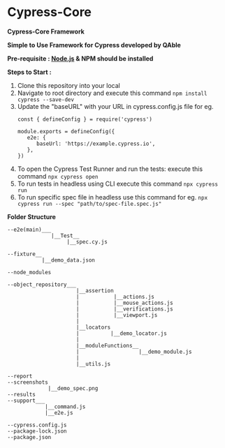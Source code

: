 # Cypress-Core

**Cypress-Core Framework**

**Simple to Use Framework for Cypress developed by QAble**

**Pre-requisite : [Node.js](https://nodejs.org/en) & NPM should be installed**

**Steps to Start :**
  1. Clone this repository into your local
  2. Navigate to root directory and execute this command ``npm install cypress --save-dev``
  3. Update the "baseURL" with your URL in cypress.config.js file for eg.
     ```
     const { defineConfig } = require('cypress')

     module.exports = defineConfig({
        e2e: {
           baseUrl: 'https://example.cypress.io',
        },
     })
     ```
   4. To open the Cypress Test Runner and run the tests: execute this command ``npx cypress open``
   5. To run tests in headless using CLI execute this command ``npx cypress run``
   6. To run specific spec file in headless use this command for eg. ``npx cypress run --spec "path/to/spec-file.spec.js"``

**Folder Structure**
```
--e2e(main)___
              |__Test__
	               |__spec.cy.js

--fixture__
           |__demo_data.json
       
--node_modules

--object_repository___
                      |__assertion
                      |           |__actions.js
                      |           |__mouse_actions.js
                      |           |__verifications.js
                      |           |__viewport.js
                      |
                      |__locators
                      |          |__demo_locator.js
                      |
                      |__moduleFunctions__
                      |                   |__demo_module.js
                      |
                      |__utils.js
     
--report
--screenshots
             |__demo_spec.png
--results
--support___
            |__command.js
            |__e2e.js

--cypress.config.js
--package-lock.json
--package.json
```
  

